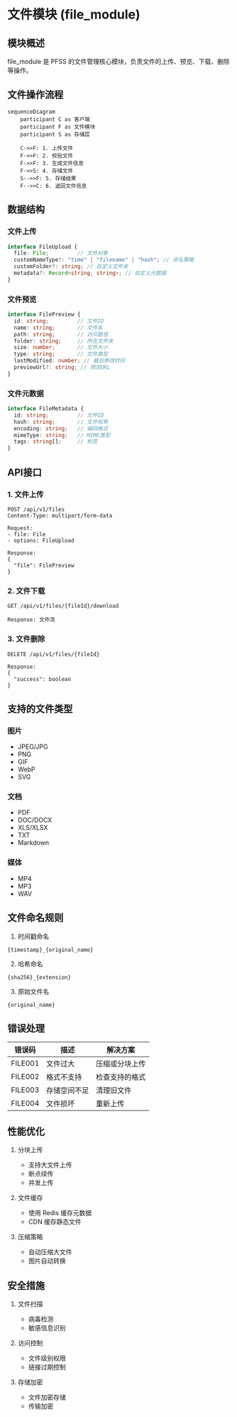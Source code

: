 # 文件模块 (file_module)

## 模块概述

file_module 是 PFSS 的文件管理核心模块，负责文件的上传、预览、下载、删除等操作。

## 文件操作流程

```mermaid
sequenceDiagram
    participant C as 客户端
    participant F as 文件模块
    participant S as 存储层

    C->>F: 1. 上传文件
    F->>F: 2. 校验文件
    F->>F: 3. 生成文件信息
    F->>S: 4. 存储文件
    S-->>F: 5. 存储结果
    F-->>C: 6. 返回文件信息
```

## 数据结构

### 文件上传
```typescript
interface FileUpload {
  file: File;         // 文件对象
  customNameType?: "time" | "filename" | "hash"; // 命名策略
  customFolder?: string; // 自定义文件夹
  metadata?: Record<string, string>; // 自定义元数据
}
```

### 文件预览
```typescript
interface FilePreview {
  id: string;         // 文件ID
  name: string;       // 文件名
  path: string;       // 访问路径
  folder: string;     // 所在文件夹
  size: number;       // 文件大小
  type: string;       // 文件类型
  lastModified: number; // 最后修改时间
  previewUrl?: string; // 预览URL
}
```

### 文件元数据
```typescript
interface FileMetadata {
  id: string;         // 文件ID
  hash: string;       // 文件哈希
  encoding: string;   // 编码格式
  mimeType: string;   // MIME类型
  tags: string[];     // 标签
}
```

## API接口

### 1. 文件上传
```http
POST /api/v1/files
Content-Type: multipart/form-data

Request:
- file: File
- options: FileUpload

Response:
{
  "file": FilePreview
}
```

### 2. 文件下载
```http
GET /api/v1/files/{fileId}/download

Response: 文件流
```

### 3. 文件删除
```http
DELETE /api/v1/files/{fileId}

Response:
{
  "success": boolean
}
```

## 支持的文件类型

### 图片
- JPEG/JPG
- PNG
- GIF
- WebP
- SVG

### 文档
- PDF
- DOC/DOCX
- XLS/XLSX
- TXT
- Markdown

### 媒体
- MP4
- MP3
- WAV

## 文件命名规则

1. 时间戳命名
```
{timestamp}_{original_name}
```

2. 哈希命名
```
{sha256}_{extension}
```

3. 原始文件名
```
{original_name}
```

## 错误处理

| 错误码 | 描述 | 解决方案 |
|---------|------|----------|
| FILE001 | 文件过大 | 压缩或分块上传 |
| FILE002 | 格式不支持 | 检查支持的格式 |
| FILE003 | 存储空间不足 | 清理旧文件 |
| FILE004 | 文件损坏 | 重新上传 |

## 性能优化

1. 分块上传
   - 支持大文件上传
   - 断点续传
   - 并发上传

2. 文件缓存
   - 使用 Redis 缓存元数据
   - CDN 缓存静态文件

3. 压缩策略
   - 自动压缩大文件
   - 图片自动转换

## 安全措施

1. 文件扫描
   - 病毒检测
   - 敏感信息识别

2. 访问控制
   - 文件级别权限
   - 链接过期控制

3. 存储加密
   - 文件加密存储
   - 传输加密
